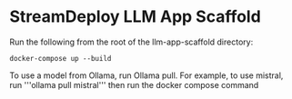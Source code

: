 # StreamDeploy LLM App Scaffold

Run the following from the root of the llm-app-scaffold directory:

```
docker-compose up --build
```

To use a model from Ollama, run Ollama pull. For example, to use mistral, run '''ollama pull mistral''' then run the docker compose command